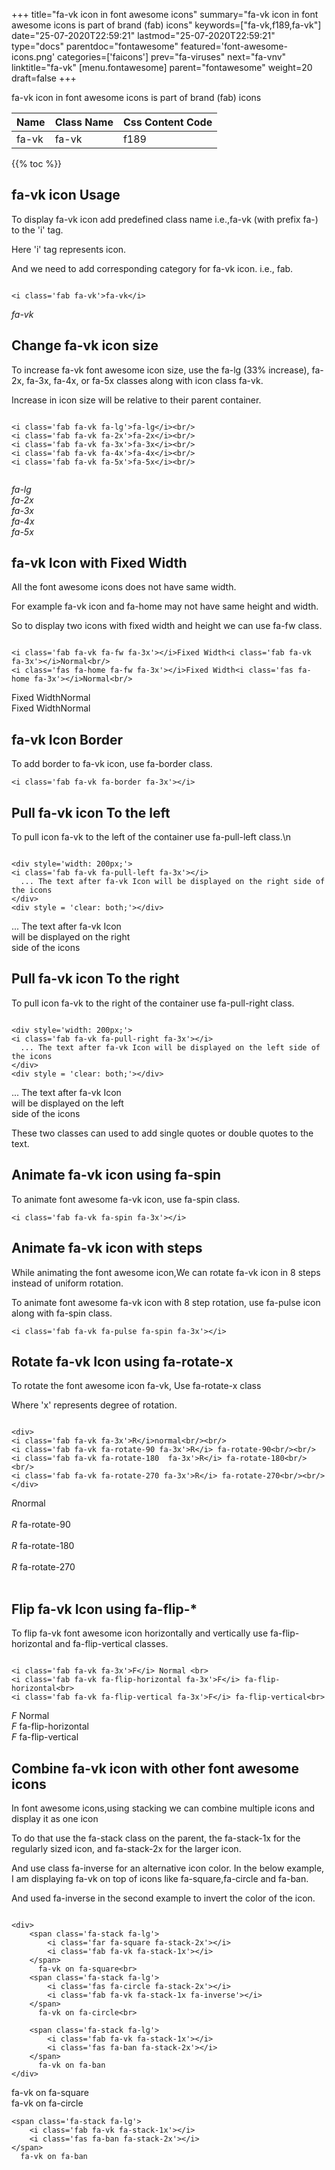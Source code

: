 +++
title="fa-vk icon in font awesome icons"
summary="fa-vk icon in font awesome icons is part of brand (fab) icons"
keywords=["fa-vk,f189,fa-vk"]
date="25-07-2020T22:59:21"
lastmod="25-07-2020T22:59:21"
type="docs"
parentdoc="fontawesome"
featured='font-awesome-icons.png'
categories=['faicons']
prev="fa-viruses"
next="fa-vnv"
linktitle="fa-vk"
[menu.fontawesome]
parent="fontawesome"
weight=20
draft=false
+++


fa-vk icon in font awesome icons is part of brand (fab) icons

<div class='table-responsive'><table class='table'><thead><tr><th>Name</th><th>Class Name</th><th>Css Content Code</th></tr></thead><tbody><tr><td>fa-vk</td><td>fa-vk</td><td>f189</td></tr></tbody></table></div>


{{% toc %}}


## fa-vk icon Usage

To display fa-vk icon add predefined class name i.e.,fa-vk (with prefix fa-) to the 'i' tag.

Here 'i' tag represents icon.

And we need to add corresponding category for fa-vk icon. i.e., fab.


```

<i class='fab fa-vk'>fa-vk</i>
```

<i class='fab fa-vk'>fa-vk</i>




## Change fa-vk icon size
To increase fa-vk font awesome icon size, use the fa-lg (33% increase), fa-2x, fa-3x, fa-4x, or fa-5x classes along with icon class fa-vk.

Increase in icon size will be relative to their parent container. 

```

<i class='fab fa-vk fa-lg'>fa-lg</i><br/>
<i class='fab fa-vk fa-2x'>fa-2x</i><br/>
<i class='fab fa-vk fa-3x'>fa-3x</i><br/>
<i class='fab fa-vk fa-4x'>fa-4x</i><br/>
<i class='fab fa-vk fa-5x'>fa-5x</i><br/>
            
```

<i class='fab fa-vk fa-lg'>fa-lg</i><br/>
<i class='fab fa-vk fa-2x'>fa-2x</i><br/>
<i class='fab fa-vk fa-3x'>fa-3x</i><br/>
<i class='fab fa-vk fa-4x'>fa-4x</i><br/>
<i class='fab fa-vk fa-5x'>fa-5x</i><br/>
            



## fa-vk Icon with Fixed Width 

All the font awesome icons does not have same width.

For example fa-vk icon and fa-home may not have same height and width.

So to display two icons with fixed width and height we can use fa-fw class.


```

<i class='fab fa-vk fa-fw fa-3x'></i>Fixed Width<i class='fab fa-vk fa-3x'></i>Normal<br/>
<i class='fas fa-home fa-fw fa-3x'></i>Fixed Width<i class='fas fa-home fa-3x'></i>Normal<br/>
```

<i class='fab fa-vk fa-fw fa-3x'></i>Fixed Width<i class='fab fa-vk fa-3x'></i>Normal<br/>
<i class='fas fa-home fa-fw fa-3x'></i>Fixed Width<i class='fas fa-home fa-3x'></i>Normal<br/>



## fa-vk Icon Border 

To add border to fa-vk icon, use fa-border class.


```
<i class='fab fa-vk fa-border fa-3x'></i>

```
<i class='fab fa-vk fa-border fa-3x'></i>





## Pull fa-vk icon To the left

To pull icon fa-vk to the left of the container use fa-pull-left class.\n

```

<div style='width: 200px;'>
<i class='fab fa-vk fa-pull-left fa-3x'></i>
  ... The text after fa-vk Icon will be displayed on the right side of the icons
</div>
<div style = 'clear: both;'></div>
```

<div style='width: 200px;'>
<i class='fab fa-vk fa-pull-left fa-3x'></i>
  ... The text after fa-vk Icon will be displayed on the right side of the icons
</div>
<div style = 'clear: both;'></div>




## Pull fa-vk icon To the right
To pull icon fa-vk to the right of the container use fa-pull-right class.

```

<div style='width: 200px;'>
<i class='fab fa-vk fa-pull-right fa-3x'></i>
  ... The text after fa-vk Icon will be displayed on the left side of the icons
</div>
<div style = 'clear: both;'></div>
```

<div style='width: 200px;'>
<i class='fab fa-vk fa-pull-right fa-3x'></i>
  ... The text after fa-vk Icon will be displayed on the left side of the icons
</div>
<div style = 'clear: both;'></div>

These two classes can used to add single quotes or double quotes to the text.


## Animate fa-vk icon using fa-spin
To animate font awesome fa-vk icon, use fa-spin class.

```
<i class='fab fa-vk fa-spin fa-3x'></i>
```
<i class='fab fa-vk fa-spin fa-3x'></i>




## Animate fa-vk icon with steps
While animating the font awesome icon,We can rotate fa-vk icon in 8 steps instead of uniform rotation.

To animate font awesome fa-vk icon with 8 step rotation, use fa-pulse icon along with fa-spin class.


```
<i class='fab fa-vk fa-pulse fa-spin fa-3x'></i>

```
<i class='fab fa-vk fa-pulse fa-spin fa-3x'></i>





## Rotate fa-vk Icon using fa-rotate-x
To rotate the font awesome icon fa-vk, Use fa-rotate-x class

Where 'x' represents degree of rotation.


```

<div>
<i class='fab fa-vk fa-3x'>R</i>normal<br/><br/>
<i class='fab fa-vk fa-rotate-90 fa-3x'>R</i> fa-rotate-90<br/><br/> 
<i class='fab fa-vk fa-rotate-180  fa-3x'>R</i> fa-rotate-180<br/><br/> 
<i class='fab fa-vk fa-rotate-270 fa-3x'>R</i> fa-rotate-270<br/><br/>
</div>
```

<div>
<i class='fab fa-vk fa-3x'>R</i>normal<br/><br/>
<i class='fab fa-vk fa-rotate-90 fa-3x'>R</i> fa-rotate-90<br/><br/> 
<i class='fab fa-vk fa-rotate-180  fa-3x'>R</i> fa-rotate-180<br/><br/> 
<i class='fab fa-vk fa-rotate-270 fa-3x'>R</i> fa-rotate-270<br/><br/>
</div>




## Flip fa-vk Icon using fa-flip-*
To flip fa-vk font awesome icon horizontally and vertically use fa-flip-horizontal and fa-flip-vertical classes. 

```

<i class='fab fa-vk fa-3x'>F</i> Normal <br>
<i class='fab fa-vk fa-flip-horizontal fa-3x'>F</i> fa-flip-horizontal<br>
<i class='fab fa-vk fa-flip-vertical fa-3x'>F</i> fa-flip-vertical<br>
```

<i class='fab fa-vk fa-3x'>F</i> Normal <br>
<i class='fab fa-vk fa-flip-horizontal fa-3x'>F</i> fa-flip-horizontal<br>
<i class='fab fa-vk fa-flip-vertical fa-3x'>F</i> fa-flip-vertical<br>




## Combine fa-vk icon with other font awesome icons
In font awesome icons,using stacking we can combine multiple icons and display it as one icon 

To do that use the fa-stack class on the parent, the fa-stack-1x for the regularly sized icon, and fa-stack-2x for the larger icon.

And use class fa-inverse for an alternative icon color. 
In the below example, I am displaying fa-vk on top of icons like fa-square,fa-circle and fa-ban.

And used fa-inverse in the second example to invert the color of the icon.

```

<div>
    <span class='fa-stack fa-lg'>
        <i class='far fa-square fa-stack-2x'></i>
        <i class='fab fa-vk fa-stack-1x'></i>
    </span>
      fa-vk on fa-square<br>
    <span class='fa-stack fa-lg'>
        <i class='fas fa-circle fa-stack-2x'></i>
        <i class='fab fa-vk fa-stack-1x fa-inverse'></i>
    </span>
      fa-vk on fa-circle<br>

    <span class='fa-stack fa-lg'>
        <i class='fab fa-vk fa-stack-1x'></i>
        <i class='fas fa-ban fa-stack-2x'></i>
    </span>
      fa-vk on fa-ban
</div>
```

<div>
    <span class='fa-stack fa-lg'>
        <i class='far fa-square fa-stack-2x'></i>
        <i class='fab fa-vk fa-stack-1x'></i>
    </span>
      fa-vk on fa-square<br>
    <span class='fa-stack fa-lg'>
        <i class='fas fa-circle fa-stack-2x'></i>
        <i class='fab fa-vk fa-stack-1x fa-inverse'></i>
    </span>
      fa-vk on fa-circle<br>

    <span class='fa-stack fa-lg'>
        <i class='fab fa-vk fa-stack-1x'></i>
        <i class='fas fa-ban fa-stack-2x'></i>
    </span>
      fa-vk on fa-ban
</div>






